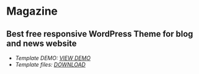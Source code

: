 Magazine
===========================

Best free responsive WordPress Theme for blog and news website
-------------------------

* _Template DEMO: [VIEW DEMO](http://demo.gavick.com/wordpress/magazine/)_
* _Template files: [DOWNLOAD](http://www.gavick.com/download/download-wordpress-themes/magazine_wp.html)_